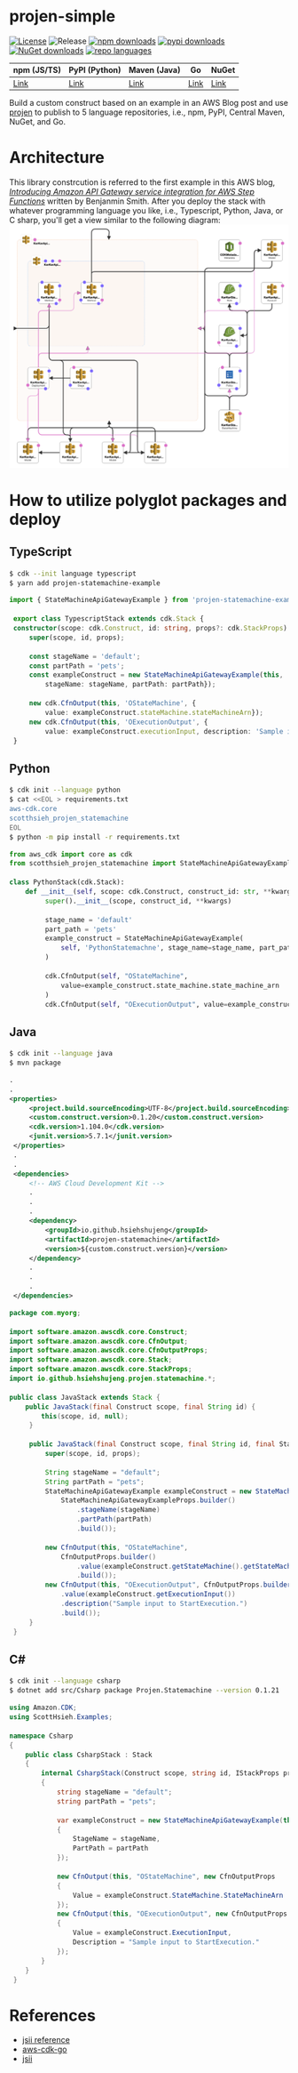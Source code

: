 # projen-simple

[![License](https://img.shields.io/badge/License-Apache%202.0-green)](https://opensource.org/licenses/Apache-2.0) ![Release](https://github.com/HsiehShuJeng/projen-simple/workflows/Release/badge.svg) [![npm downloads](https://img.shields.io/npm/dt/projen-statemachine-example?label=npm%20downloads&style=plastic)](https://img.shields.io/npm/dt/projen-statemachine-example?label=npm%20downloads&style=plastic) [![pypi downloads](https://img.shields.io/pypi/dm/scotthsieh-projen-statemachine?label=pypi%20downloads&style=plastic)](https://img.shields.io/pypi/dm/scotthsieh-projen-statemachine?label=pypi%20downloads&style=plastic) [![NuGet downloads](https://img.shields.io/nuget/dt/Projen.Statemachine?label=NuGet%20downloads&style=plastic)](https://img.shields.io/nuget/dt/Projen.Statemachine?label=NuGet%20downloads&style=plastic) [![repo languages](https://img.shields.io/github/languages/count/HsiehShuJeng/projen-simple?label=repo%20languages&style=plastic)](https://img.shields.io/github/languages/count/HsiehShuJeng/projen-simple?label=repo%20languages&style=plastic)

| npm (JS/TS) | PyPI (Python) | Maven (Java) | Go | NuGet |
| --- | --- | --- | --- | --- |
| [Link](https://www.npmjs.com/package/projen-simple) | [Link](https://pypi.org/project/scotthsieh_projen_statemachine/) | [Link](https://search.maven.org/artifact/io.github.hsiehshujeng/projen-statemachine) | [Link](https://github.com/HsiehShuJeng/projen-statemachine-go) | [Link](https://www.nuget.org/packages/Projen.Statemachine/) |

Build a custom construct based on an example in an AWS Blog post and use [projen](https://github.com/projen/projen) to publish to 5 language repositories, i.e., npm, PyPI, Central Maven, NuGet, and Go.

# Architecture

This library constrcution is referred to the first example in this AWS blog, [*Introducing Amazon API Gateway service integration for AWS Step Functions*](https://aws.amazon.com/tw/blogs/compute/introducing-amazon-api-gateway-service-integration-for-aws-step-functions/) written by Benjanmin Smith. After you deploy the stack with whatever programming language you like, i.e., Typescript, Python, Java, or C sharp, you'll get a view similar to the following diagram:
![image](https://raw.githubusercontent.com/HsiehShuJeng/projen-simple/main/images/designer_view.png)

# How to utilize polyglot packages and deploy

## TypeScript

```bash
$ cdk --init language typescript
$ yarn add projen-statemachine-example
```

```typescript
import { StateMachineApiGatewayExample } from 'projen-statemachine-example';

 export class TypescriptStack extends cdk.Stack {
 constructor(scope: cdk.Construct, id: string, props?: cdk.StackProps) {
     super(scope, id, props);

     const stageName = 'default';
     const partPath = 'pets';
     const exampleConstruct = new StateMachineApiGatewayExample(this, 'KerKer', {
         stageName: stageName, partPath: partPath});

     new cdk.CfnOutput(this, 'OStateMachine', {
         value: exampleConstruct.stateMachine.stateMachineArn});
     new cdk.CfnOutput(this, 'OExecutionOutput', {
         value: exampleConstruct.executionInput, description: 'Sample input to StartExecution.'});
 }
```

## Python

```bash
$ cdk init --language python
$ cat <<EOL > requirements.txt
aws-cdk.core
scotthsieh_projen_statemachine
EOL
$ python -m pip install -r requirements.txt
```

```python
from aws_cdk import core as cdk
from scotthsieh_projen_statemachine import StateMachineApiGatewayExample

class PythonStack(cdk.Stack):
    def __init__(self, scope: cdk.Construct, construct_id: str, **kwargs) -> None:
         super().__init__(scope, construct_id, **kwargs)

         stage_name = 'default'
         part_path = 'pets'
         example_construct = StateMachineApiGatewayExample(
             self, 'PythonStatemachne', stage_name=stage_name, part_path=part_path,
         )

         cdk.CfnOutput(self, "OStateMachine",
             value=example_construct.state_machine.state_machine_arn
         )
         cdk.CfnOutput(self, "OExecutionOutput", value=example_construct.execution_input, description="Sample input to StartExecution.")
```

## Java

```bash
$ cdk init --language java
$ mvn package
```

```xml
.
.
<properties>
     <project.build.sourceEncoding>UTF-8</project.build.sourceEncoding>
     <custom.construct.version>0.1.20</custom.construct.version>
     <cdk.version>1.104.0</cdk.version>
     <junit.version>5.7.1</junit.version>
 </properties>
 .
 .
 <dependencies>
     <!-- AWS Cloud Development Kit -->
     .
     .
     .
     <dependency>
         <groupId>io.github.hsiehshujeng</groupId>
         <artifactId>projen-statemachine</artifactId>
         <version>${custom.construct.version}</version>
     </dependency>
     .
     .
     .
 </dependencies>
```

```java
package com.myorg;

import software.amazon.awscdk.core.Construct;
import software.amazon.awscdk.core.CfnOutput;
import software.amazon.awscdk.core.CfnOutputProps;
import software.amazon.awscdk.core.Stack;
import software.amazon.awscdk.core.StackProps;
import io.github.hsiehshujeng.projen.statemachine.*;

public class JavaStack extends Stack {
    public JavaStack(final Construct scope, final String id) {
        this(scope, id, null);
     }

     public JavaStack(final Construct scope, final String id, final StackProps props) {
         super(scope, id, props);

         String stageName = "default";
         String partPath = "pets";
         StateMachineApiGatewayExample exampleConstruct = new StateMachineApiGatewayExample(this, "KerKer",
             StateMachineApiGatewayExampleProps.builder()
                 .stageName(stageName)
                 .partPath(partPath)
                 .build());

         new CfnOutput(this, "OStateMachine",
             CfnOutputProps.builder()
                 .value(exampleConstruct.getStateMachine().getStateMachineArn())
                 .build());
         new CfnOutput(this, "OExecutionOutput", CfnOutputProps.builder()
             .value(exampleConstruct.getExecutionInput())
             .description("Sample input to StartExecution.")
             .build());
     }
 }
```

## C#

```bash
$ cdk init --language csharp
$ dotnet add src/Csharp package Projen.Statemachine --version 0.1.21
```

```cs
using Amazon.CDK;
using ScottHsieh.Examples;

namespace Csharp
{
    public class CsharpStack : Stack
    {
        internal CsharpStack(Construct scope, string id, IStackProps props = null) : base(scope, id, props)
        {
            string stageName = "default";
            string partPath = "pets";

            var exampleConstruct = new StateMachineApiGatewayExample(this, "KerKer", new StateMachineApiGatewayExampleProps
            {
                StageName = stageName,
                PartPath = partPath
            });

            new CfnOutput(this, "OStateMachine", new CfnOutputProps
            {
                Value = exampleConstruct.StateMachine.StateMachineArn
            });
            new CfnOutput(this, "OExecutionOutput", new CfnOutputProps
            {
                Value = exampleConstruct.ExecutionInput,
                Description = "Sample input to StartExecution."
            });
        }
    }
 }
```

# References

* [jsii reference](https://github.com/cdklabs/jsii-release)
* [aws-cdk-go](https://github.com/aws/aws-cdk-go)
* [jsii](https://github.com/aws/jsii)
